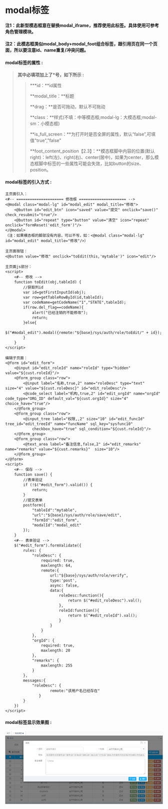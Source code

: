 # modal**标签**

#### 注1：此新型模态框意在替换modal\_iframe，推荐使用此标签。具体使用可参考角色管理模块。

#### 注2：此模态框类似modal\_body+modal\_foot组合标签，跟引用页在同一个页面，所以要注意id、name重复/冲突问题。

#### modal**标签的属性 :**

> **其中必填项加上了\*号，如下所示 :**
>
> > \***id：**id属性
> >
> > **modal\_title：**标题
> >
> > **drag：**是否可拖动，默认不可拖动
> >
> > **class：**样式\(不填：中等模态框;modal-lg：大模态框;modal-sm：小模态框\)
> >
> > **is\_full\_screen：**为打开时是否全屏的属性，默认“false”,可填值"true","false"
> >
> > **foot\_content\_position【2.3】：**模态框脚中内容的位置\(默认right\)：left\(左\)、right\(右\)、center\(居中\)，如果为center，那么模态框脚中标签的一些属性可能会失效，比如button的size、position。

#### modal标签的引入方式 :

```
主页面引入：
<#-- ===================== 修改框 ===================== -->
<@modal class="modal-lg" id="modal_edit" modal_title="修改">
    <@button id="edit_btn" icon="saved" value="提交" onclick="save()" check_resubmit="true"/>
    <@button id="repeat" type="button" value="清空" icon="repeat" onclick="formReset('edit_form')"/>
</@modal>
（注：如果模态框的脚部没有内容，可以不写，如：<@modal class="modal-lg" id="modal_edit" modal_title="修改"/>）

主页面按钮：
<@button value="修改" onclick="toEdit(this,'mytable')" icon="edit"/>

主页面js部分：
<script>
    <#-- 修改 -->
    function toEdit(obj,tableId) {
        //获取列id
        var id=getFirstInputId(obj);
        var row=getTableRowById(id,tableId);
        var codeName=getCodeName("1","STATE",tableId);
        if(row.del_flag==codeName){
            alert("已经注销的不能修改");
            return;
        }else{
            $("#modal_edit").modal({remote:"${base}/sys/auth/role/toEdit/" + id});
        }
    }
</script>

编辑子页面：
<@form id="edit_form">
    <@input id="edit_roleId" name="roleId" type="hidden" value="${cust.roleId}"/>
    <@form_group class="row">
        <@input label="名称,true,2" name="roleDesc" type="text" size="4" value="${cust.roleDesc}" id="edit_roleDesc"/>
        <@code_select label="机构,true,2" id="edit_orgId" name="orgId" code_type="ORG_ID" default_val="${cust.orgId}" size="4" choice_have="true"/>
    </@form_group>
    <@form_group class="row">
        <@input_tree label="权限,,2" size="10" id="edit_funcId" tree_id="edit_treeId" name="funcName" sql_key="sysfunc10" 
            checkbox_have="true" sql_condition="${cust.roleId}"/>
    </@form_group>
    <@form_group class="row">
        <@text_area label="备注信息,false,2" id="edit_remarks" name="remarks" value="${cust.remarks}"  size="10"/>
    </@form_group>
</@form>
<script>
    <#-- 保存 -->
    function save() {
        //表单验证
        if (!$("#edit_form").valid()) {
            return;
        }
        //提交表单
        postform({
            "tableId":"mytable",
            "url":"${base}/sys/auth/role/save/edit",
            "formId":"edit_form",
            "modalId":"modal_edit"
        });
    }
    <#-- 表单验证 -->
    $("#edit_form").formValidate({
        rules: {
            "roleDesc": {
                required: true,
                maxlength: 64,
                remote:{
                    url:"${base}/sys/auth/role/verify",
                    type:'post',
                    async: false,
                    data:{
                        roleDesc:function(){
                            return $("#edit_roleDesc").val();
                        },
                        roleId:function(){
                            return $("#edit_roleId").val();
                        }
                    }
                }
            },
            "orgId": {
                required: true,
                maxlength: 20
            },
            "remarks": {
                maxlength: 255
            }
        },
        messages:{
            "roleDesc": {
                    remote:"该用户名已经存在"
               }
        }
    })
</script>
```

#### modal标签显示效果图 :

![](/assets/modal.png)

